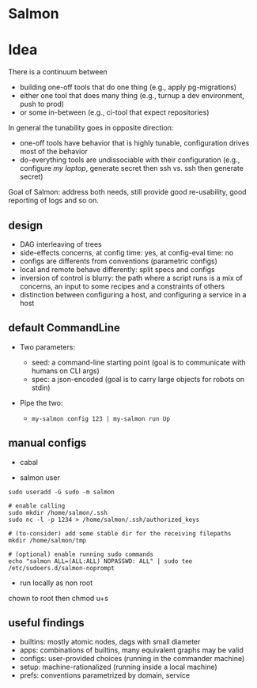 # Salmon


# Idea

There is a continuum between
- building one-off tools that do one thing (e.g., apply pg-migrations)
- either one tool that does many thing (e.g., turnup a dev environment, push to prod)
- or some in-between (e.g., ci-tool that expect repositories)

In general the tunability goes in opposite direction:
- one-off tools have behavior that is highly tunable, configuration drives most of the behavior
- do-everything tools are undissociable with their configuration (e.g., configure _my laptop_, generate secret then ssh vs. ssh then generate secret)

Goal of Salmon: address both needs, still provide good re-usability, good reporting of logs and so on.

## design

- DAG interleaving of trees
- side-effects concerns, at config time: yes, at config-eval time: no
- configs are differents from conventions (parametric configs)
- local and remote behave differently: split specs and configs
- inversion of control is blurry: the path where a script runs is a mix of concerns, an input to some recipes and a constraints of others
- distinction between configuring a host, and configuring a service in a host

## default CommandLine

- Two parameters:
  - seed: a command-line starting point (goal is to communicate with humans on CLI args)
  - spec: a json-encoded (goal is to carry large objects for robots on stdin)

- Pipe the two:
   - `my-salmon config 123 | my-salmon run Up`


## manual configs

- cabal

- salmon user

```
sudo useradd -G sudo -m salmon

# enable calling
sudo mkdir /home/salmon/.ssh
sudo nc -l -p 1234 > /home/salmon/.ssh/authorized_keys

# (to-consider) add some stable dir for the receiving filepaths
mkdir /home/salmon/tmp

# (optional) enable running sudo commands
echo "salmon ALL=(ALL:ALL) NOPASSWD: ALL" | sudo tee /etc/sudoers.d/salmon-noprompt
```


- run locally as non root

chown to root then chmod u+s

## useful findings

- builtins: mostly atomic nodes, dags with small diameter
- apps: combinations of builtins, many equivalent graphs may be valid
- configs: user-provided choices (running in the commander machine)
- setup: machine-rationalized (running inside a local machine)
- prefs: conventions parametrized by domain, service
